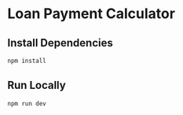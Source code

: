 # Loan Payment Calculator

## Install Dependencies

```bash
npm install
```

## Run Locally

```bash
npm run dev
```
